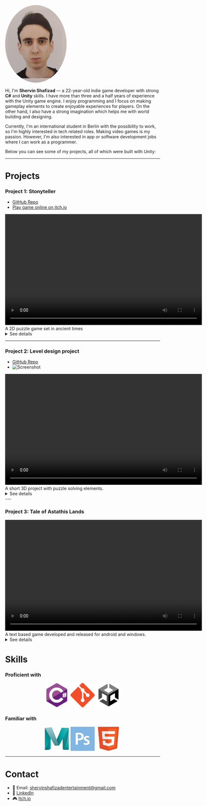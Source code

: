 <img src="https://github.com/ShervinShafizad/ShervinShafizad.github.io/raw/main/IMG_20250506_195739.jpg" width="200" style="border-radius:50%">

Hi, I'm **Shervin Shafizad** — a 22-year-old indie game developer with strong **C#** and **Unity** skills.
I have more than three and a half years of experience with the Unity game engine. I enjoy programming and I focus on making gameplay elements to create enjoyable experiences for players. On the other hand, I also have a strong imagination which helps me with world building and designing.

Currently, I'm an international student in Berlin with the possibility to work, so I'm highly interested in tech related roles. Making video games is my passion. However, I'm also interested in app or software development jobs where I can work as a programmer.

Below you can see some of my projects, all of which were built with Unity:

---

# Projects

### Project 1: Stonyteller
- [GitHub Repo](https://github.com/ShervinShafizad/StonytellerRepository)  
- [Play game online on itch.io](https://shervin-shafizad.itch.io/stonyteller)  

<video width="640" height="360" controls>
  <source src="Videos/StonytellerGameplayVideo.mp4" type="video/mp4">
  Your browser does not support the video tag.
</video>
A 2D puzzle game set in ancient times

<details>
  <summary>See details</summary>
  <p>
  -📝Project type: University team project
  -👥Number of people involed: 2
  -🕒Development period: 3 Months
  -🔧My key roles: programmer, system designer, game designer, content writer.
    Stonyteller is a well functioning and Beautiful looking game. I did all the programming related tasks for this project and co-designed the game with my teammate (Stanislav Kulgan). My teammate did all art related tasks himself and we developed this game from start to finish in about three months. 
    I have set the repository of this project to private, so if you want to see my code for this project, contact me directly.
  </p>
</details>

---

### Project 2: Level design project
- [GitHub Repo](https://github.com/yourusername/project2)  
- ![Screenshot](https://via.placeholder.com/400x200)  

<video width="640" height="360" controls>
  <source src="Videos/LevelDesignGameplayVideo.mp4" type="video/mp4">
  Your browser does not support the video tag.
</video>
A short 3D project with puzzle solving elements. 
<details>
  <summary>See details</summary>
  <p>
-📝Project type: University solo project
-👥Number of people involed: 1
-🕒Development period: 12 days
-🔧My key roles: programmer, level designer.
  I programmed and developed this project alone under the supervision of a design teacher (Max Bradlue) in a short period of time as a part of my university assignment. 
  This project demonstrates my Unity 3D skills. It's worth mentioning that for designing the environment, I used CGToolKit and not an external software like Maya. The 3D art assets were imported from Unity asset store.

  </p>
</details>
---

### Project 3: Tale of Astathis Lands
<video width="640" height="360" controls>
  <source src="Videos/TOALGameplay.mp4" type="video/mp4">
  Your browser does not support the video tag.
</video>
A text based game developed and released for android and windows. 
<details>
  <summary> See details</summary>
  -📝Project type: indie solo project
-👥Number of people involed: 1
-🕒Development period: 2 Months.
-🔧My key roles: programmer, story writer.
  <p>

  Tale of Astathis Lands is a text-based game with immersive story. It was originally developed for Windows, later versions of it were developed for Android. The story of the game was also written entirely by myself, which shows my world building skills and my imaginative thinking.
  </p>
</details>

# Skills
### Proficient with 
<p style="text-align:center;">
<img src="logos/csharp.png" width="80">  
<img src="logos/git.png" width="80">  
<img src="logos/unity.png" width="80">  
</p>

### Familiar with 
<p style="text-align:center;">
<img src="logos/maya.png" width="80">  
<img src="logos/photoshop.png" width="80">  
<img src="logos/html5.png" width="80">  
</p>


---

# Contact
- 📧 Email: shervinshafizadentertainment@gmail.com  
- 💼 [LinkedIn](https://www.linkedin.com/in/shervin-shafizad-3535b8228/?originalSubdomain=ir)  
- 🎮 [Itch.io](https://shervin-shafizad.itch.io/)  